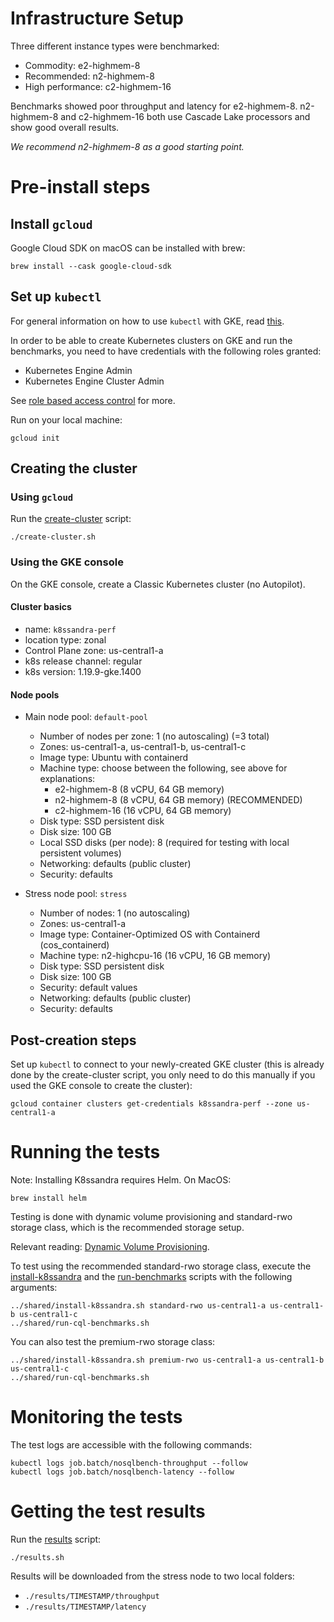 # Infrastructure Setup

Three different instance types were benchmarked:

* Commodity: e2-highmem-8
* Recommended: n2-highmem-8
* High performance: c2-highmem-16

Benchmarks showed poor throughput and latency for e2-highmem-8. n2-highmem-8 and c2-highmem-16 both
use Cascade Lake processors and show good overall results. 

_We recommend n2-highmem-8 as a good starting point._

# Pre-install steps

## Install `gcloud`

Google Cloud SDK on macOS can be installed with brew:

    brew install --cask google-cloud-sdk

## Set up `kubectl`

For general information on how to use `kubectl` with GKE, read
[this](https://cloud.google.com/kubernetes-engine/docs/how-to/cluster-access-for-kubectl).

In order to be able to create Kubernetes clusters on GKE and run the benchmarks, you need to have
credentials with the following roles granted:

* Kubernetes Engine Admin
* Kubernetes Engine Cluster Admin

See [role based access
control](https://cloud.google.com/kubernetes-engine/docs/how-to/role-based-access-control) for more.

Run on your local machine:

    gcloud init

## Creating the cluster

### Using `gcloud`

Run the [create-cluster](./create-cluster.sh) script:

    ./create-cluster.sh

### Using the GKE console

On the GKE console, create a Classic Kubernetes cluster (no Autopilot).

#### Cluster basics

* name: `k8ssandra-perf`
* location type: zonal
* Control Plane zone: us-central1-a
* k8s release channel: regular
* k8s version: 1.19.9-gke.1400 

#### Node pools

* Main node pool: `default-pool`
  * Number of nodes per zone: 1 (no autoscaling) (=3 total)
  * Zones: us-central1-a, us-central1-b, us-central1-c
  * Image type:  Ubuntu with containerd  
  * Machine type: choose between the following, see above for explanations:
    * e2-highmem-8 (8 vCPU, 64 GB memory)
    * n2-highmem-8 (8 vCPU, 64 GB memory) (RECOMMENDED)
    * c2-highmem-16 (16 vCPU, 64 GB memory)
  * Disk type: SSD persistent disk
  * Disk size: 100 GB
  * Local SSD disks (per node): 8 (required for testing with local persistent volumes)
  * Networking: defaults (public cluster)
  * Security: defaults

* Stress node pool: `stress`
  * Number of nodes: 1 (no autoscaling)
  * Zones: us-central1-a
  * Image type:  Container-Optimized OS with Containerd (cos_containerd)  
  * Machine type:  n2-highcpu-16 (16 vCPU, 16 GB memory)
  * Disk type: SSD persistent disk
  * Disk size: 100 GB
  * Security: default values
  * Networking: defaults (public cluster)
  * Security: defaults

## Post-creation steps

Set up `kubectl` to connect to your newly-created GKE cluster (this is already done by the
create-cluster script, you only need to do this manually if you used the GKE console to create the
cluster):

    gcloud container clusters get-credentials k8ssandra-perf --zone us-central1-a

# Running the tests

Note: Installing K8ssandra requires Helm. On MacOS:

    brew install helm

Testing is done with dynamic volume provisioning and standard-rwo storage class, which is the
recommended storage setup.

Relevant reading: [Dynamic Volume
Provisioning](https://kubernetes.io/docs/concepts/storage/dynamic-provisioning/).

To test using the recommended standard-rwo storage class, execute the [install-k8ssandra](
./shared/install-k8ssandra.sh) and the [run-benchmarks](../shared/run-cql-benchmarks.sh) scripts
with the following arguments:

    ../shared/install-k8ssandra.sh standard-rwo us-central1-a us-central1-b us-central1-c
    ../shared/run-cql-benchmarks.sh 

You can also test the premium-rwo storage class:

    ../shared/install-k8ssandra.sh premium-rwo us-central1-a us-central1-b us-central1-c
    ../shared/run-cql-benchmarks.sh 

# Monitoring the tests

The test logs are accessible with the following commands:

    kubectl logs job.batch/nosqlbench-throughput --follow
    kubectl logs job.batch/nosqlbench-latency --follow

# Getting the test results

Run the [results](./results.sh) script:

    ./results.sh

Results will be downloaded from the stress node to two local folders:

* `./results/TIMESTAMP/throughput`
* `./results/TIMESTAMP/latency`
